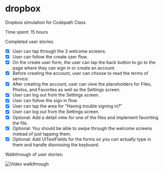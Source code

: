 # dropbox
Dropbox simulation for Codepath Class

Time spent: 15 hours

Completed user stories:
 * [x] User can tap through the 3 welcome screens.
 * [x] User can follow the create user flow.
 * [x] On the create user form, the user can tap the back button to go to the page where they can sign in or create an account.
 * [x] Before creating the account, user can choose to read the terms of service.
 * [x] After creating the account, user can view the placeholders for Files, Photos, and Favorites as well as the Settings screen.
 * [x] User can log out from the Settings screen.
 * [x] User can follow the sign in flow.
 * [x] User can tap the area for "Having trouble signing in?"
 * [x] User can log out from the Settings screen.
 * [x] Optional: Add a detail view for one of the files and implement favoriting the file.
 * [x] Optional: You should be able to swipe through the welcome screens instead of just tapping them.
 * [x] Optional: Add UITextFields for the forms so you can actually type in them and handle dismissing the keyboard.

Walkthrough of user stories:

![Video walkthrough](https://s3.amazonaws.com/jules-codepath/jules_dropbox.gif)
